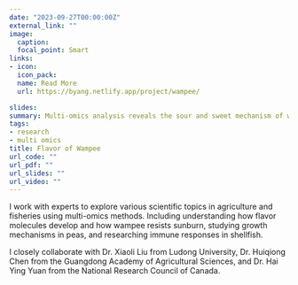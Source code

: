 ```yaml
---
date: "2023-09-27T00:00:00Z"
external_link: ""
image:
  caption:
  focal_point: Smart
links:
- icon: 
  icon_pack: 
  name: Read More
  url: https://byang.netlify.app/project/wampee/

slides:
summary: Multi-omics analysis reveals the sour and sweet mechanism of wampee
tags:
- research
- multi omics
title: Flavor of Wampee
url_code: ""
url_pdf: ""
url_slides: ""
url_video: ""
---
```

I work with experts to explore various scientific topics in agriculture and fisheries using multi-omics methods. Including understanding how flavor molecules develop and how wampee resists sunburn, studying growth mechanisms in peas, and researching immune responses in shellfish.

I closely collaborate with Dr. Xiaoli Liu from Ludong University, Dr. Huiqiong Chen from the Guangdong Academy of Agricultural Sciences, and Dr. Hai Ying Yuan from the National Research Council of Canada.


